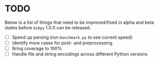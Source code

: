 # TODO

Below is a list of things that need to be improved/fixed in alpha and beta
states before `bibpy` 1.0.0 can be released.

- [ ] Speed up parsing (run `benchmark.py` to see current speed)
- [ ] Identify more cases for post- and preprocessing
- [ ] Bring coverage to 100%
- [ ] Handle file and string encodings across different Python versions

